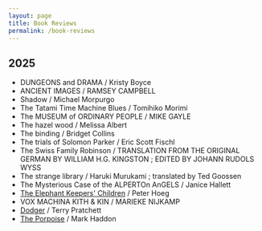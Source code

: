 ```yaml
---
layout: page
title: Book Reviews
permalink: /book-reviews
---
```


## 2025
*  DUNGEONS and DRAMA / Kristy Boyce 
*  ANCIENT IMAGES / RAMSEY CAMPBELL 
*  Shadow / Michael Morpurgo
*  The Tatami Time Machine Blues / Tomihiko Morimi
*  The MUSEUM of ORDINARY PEOPLE / MIKE GAYLE
*  The hazel wood / Melissa Albert
*  The binding / Bridget Collins
*  The trials of Solomon Parker / Eric Scott Fischl
*  The Swiss Family Robinson / TRANSLATION FROM THE ORIGINAL GERMAN BY WILLIAM H.G. KINGSTON ; EDITED BY JOHANN RUDOLS WYSS
*  The strange library / Haruki Murukami ; translated by Ted Goossen
*  The Mysterious Case of the ALPERTOn AnGELS / Janice Hallett
*  [The Elephant Keepers' Children](/Book-Reviews/Elephant-Keeper-Children) / Peter Hoeg
*  VOX MACHINA KITH & KIN / MARIEKE NIJKAMP
*  [Dodger](/Book-Reviews/Dodger) / Terry Pratchett
*  [The Porpoise](/Book-Reviews/Porpoise) / Mark Haddon
